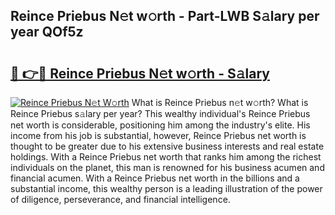 ## Reince Priebus N𝚎t w𝚘rth - Part-LWB S𝚊lary per year QOf5z

# <h2><a href="http://gc0k8gg.nevu.top/?p=Reince+Priebus">🔗 👉🔴 Reince Priebus N𝚎t w𝚘rth - S𝚊lary</a></h2>

[![Reince Priebus N𝚎t W𝚘rth](https://i.imgur.com/Oavwk0R.jpeg)](http://gc0k8gg.nevu.top/?p=Reince+Priebus)
What is Reince Priebus n𝚎t w𝚘rth? What is Reince Priebus s𝚊lary per year?
This wealthy individual's Reince Priebus net worth is considerable, positioning him among the industry's elite. His income from his job is substantial, however, Reince Priebus net worth is thought to be greater due to his extensive business interests and real estate holdings. With a Reince Priebus net worth that ranks him among the richest individuals on the planet, this man is renowned for his business acumen and financial acumen. With a Reince Priebus net worth in the billions and a substantial income, this wealthy person is a leading illustration of the power of diligence, perseverance, and financial intelligence.
